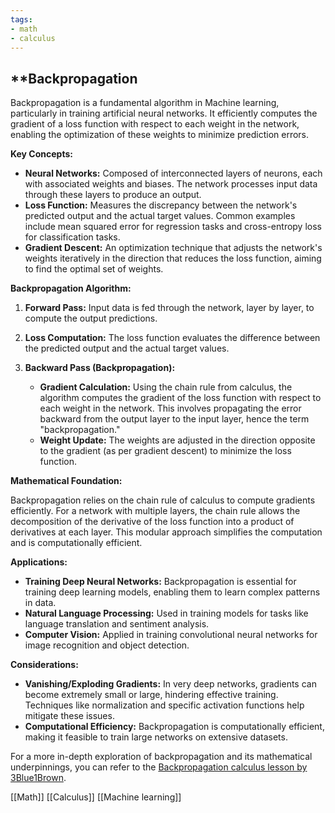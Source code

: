```yaml
---
tags:
- math
- calculus
---
```


## **Backpropagation

Backpropagation is a fundamental algorithm in Machine learning, particularly in training artificial neural networks. It efficiently computes the gradient of a loss function with respect to each weight in the network, enabling the optimization of these weights to minimize prediction errors.

**Key Concepts:**

- **Neural Networks:** Composed of interconnected layers of neurons, each with associated weights and biases. The network processes input data through these layers to produce an output.
- **Loss Function:** Measures the discrepancy between the network's predicted output and the actual target values. Common examples include mean squared error for regression tasks and cross-entropy loss for classification tasks.
- **Gradient Descent:** An optimization technique that adjusts the network's weights iteratively in the direction that reduces the loss function, aiming to find the optimal set of weights.

**Backpropagation Algorithm:**

1. **Forward Pass:** Input data is fed through the network, layer by layer, to compute the output predictions.
2. **Loss Computation:** The loss function evaluates the difference between the predicted output and the actual target values.
3. **Backward Pass (Backpropagation):**

    - **Gradient Calculation:** Using the chain rule from calculus, the algorithm computes the gradient of the loss function with respect to each weight in the network. This involves propagating the error backward from the output layer to the input layer, hence the term "backpropagation."
    - **Weight Update:** The weights are adjusted in the direction opposite to the gradient (as per gradient descent) to minimize the loss function.

**Mathematical Foundation:**

Backpropagation relies on the chain rule of calculus to compute gradients efficiently. For a network with multiple layers, the chain rule allows the decomposition of the derivative of the loss function into a product of derivatives at each layer. This modular approach simplifies the computation and is computationally efficient.

**Applications:**

- **Training Deep Neural Networks:** Backpropagation is essential for training deep learning models, enabling them to learn complex patterns in data.
- **Natural Language Processing:** Used in training models for tasks like language translation and sentiment analysis.
- **Computer Vision:** Applied in training convolutional neural networks for image recognition and object detection.

**Considerations:**

- **Vanishing/Exploding Gradients:** In very deep networks, gradients can become extremely small or large, hindering effective training. Techniques like normalization and specific activation functions help mitigate these issues.
- **Computational Efficiency:** Backpropagation is computationally efficient, making it feasible to train large networks on extensive datasets.

For a more in-depth exploration of backpropagation and its mathematical underpinnings, you can refer to the [Backpropagation calculus lesson by 3Blue1Brown](https://www.3blue1brown.com/lessons/backpropagation-calculus).

[[Math]]  [[Calculus]]  [[Machine learning]]
